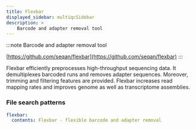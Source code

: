 ```yaml
---
title: Flexbar
displayed_sidebar: multiqcSidebar
description: >
    Barcode and adapter removal tool
---
```


<!--
~~~~~ DO NOT EDIT ~~~~~
This file is autogenerated from the MultiQC module python docstring.
Do not edit the markdown, it will be overwritten.

File path for the source of this content: multiqc/modules/flexbar/flexbar.py
~~~~~~~~~~~~~~~~~~~~~~~
-->

:::note
Barcode and adapter removal tool

[https://github.com/seqan/flexbar](https://github.com/seqan/flexbar)
:::

Flexbar efficiently preprocesses high-throughput sequencing data. It demultiplexes
barcoded runs and removes adapter sequences. Moreover, trimming and filtering features are provided.
Flexbar increases read mapping rates and improves genome as well as transcriptome assemblies.

### File search patterns

```yaml
flexbar:
  contents: Flexbar - flexible barcode and adapter removal
```
    